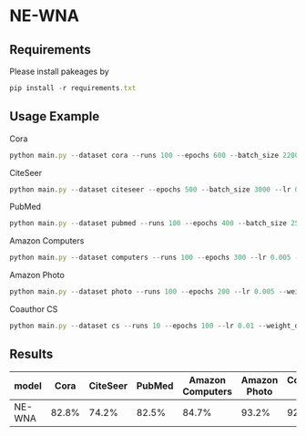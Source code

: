 # NE-WNA
## Requirements
Please install pakeages by 
```javascript 
pip install -r requirements.txt
```
## Usage Example
Cora
```javascript 
python main.py --dataset cora --runs 100 --epochs 600 --batch_size 2200 --dropout 0 --hidden 300 --hidden_z 300 --early_stopping 20 --lr 0.007 --weight_decay 0.0004 --alpha 2 --beta 3 --tau 0.5 --order 4
```
CiteSeer
```javascript 
python main.py --dataset citeseer --epochs 500 --batch_size 3000 --lr 0.01 --weight_decay 0.0005 --dropout 0.8 --hidden 1500 --hidden_z 500 --early_stopping 10 --alpha 1 --beta 2 --tau 0.5 --order 4
```
PubMed
```javascript 
python main.py --dataset pubmed --runs 100 --epochs 400 --batch_size 2500 --lr 0.01 --weight_decay 0.0005 --dropout 0.2 --hidden 400 --hidden_z 400 --early_stopping 10 --alpha 10 --beta 1 --tau 0.5 --order 4
```
Amazon Computers
```javascript 
python main.py --dataset computers --runs 100 --epochs 300 --lr 0.005 --weight_decay 0.0005 --dropout 0.4 --hidden 400 --hidden_z 300 --early_stopping 10 --alpha 30 --beta 3 --tau 4 --order 6
```
Amazon Photo
```javascript 
python main.py --dataset photo --runs 100 --epochs 200 --lr 0.005 --weight_decay 0.0005 --dropout 0.5 --hidden 200 --hidden_z 200 --early_stopping 10 --alpha 25 --beta 3 --tau 4 --order 5
```
Coauthor CS
```javascript 
python main.py --dataset cs --runs 10 --epochs 100 --lr 0.01 --weight_decay 0.005 --dropout 0.8 --hidden 2000 --hidden_z 600 --early_stopping 10 --alpha 10 --beta 1 --tau 1.2 --order 2
```
## Results
model	|Cora	|CiteSeer	|PubMed|Amazon Computers	|Amazon Photo	|Coauthor CS
------ | -----  |----------- |---|--- | -----  |----------- |
NE-WNA|	82.8% |	74.2%|	82.5%|84.7%|	93.2% |	92.5%|
